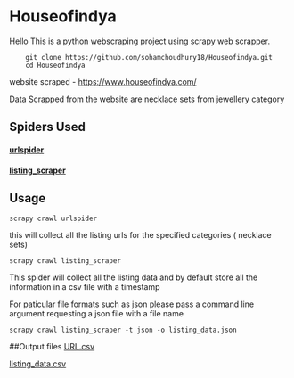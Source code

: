 # Houseofindya

Hello This is a python webscraping project using scrapy web scrapper.

        git clone https://github.com/sohamchoudhury18/Houseofindya.git
        cd Houseofindya

website scraped - https://www.houseofindya.com/ 

Data Scrapped from the website are necklace sets from jewellery category 

## Spiders Used
#### [urlspider](https://github.com/sohamchoudhury18/Houseofindya/blob/master/houseofindya/houseofindya/spiders/urlspider.py)
#### [listing_scraper](https://github.com/sohamchoudhury18/Houseofindya/blob/master/houseofindya/houseofindya/spiders/listing_loader.py)

## Usage 
    scrapy crawl urlspider
this will collect all the listing urls for the specified categories ( necklace sets)

    scrapy crawl listing_scraper 
This spider will collect all the listing data and by default store all the information in a csv file with a timestamp 

For paticular file formats such as json please pass a command line argument requesting a json file with a file name

    scrapy crawl listing_scraper -t json -o listing_data.json

##Output files
[URL.csv](https://github.com/sohamchoudhury18/Houseofindya/blob/master/houseofindya/URL.csv)

[listing_data.csv](https://github.com/sohamchoudhury18/Houseofindya/blob/master/houseofindya/listing_data_2021-03-23T07-24-34.csv)
